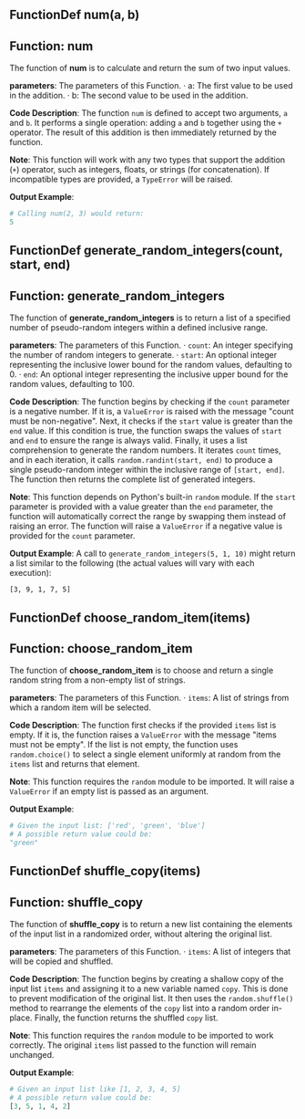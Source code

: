 ## FunctionDef num(a, b)
## Function: num
The function of **num** is to calculate and return the sum of two input values.

**parameters**: The parameters of this Function.
· a: The first value to be used in the addition.
· b: The second value to be used in the addition.

**Code Description**:
The function `num` is defined to accept two arguments, `a` and `b`. It performs a single operation: adding `a` and `b` together using the `+` operator. The result of this addition is then immediately returned by the function.

**Note**:
This function will work with any two types that support the addition (`+`) operator, such as integers, floats, or strings (for concatenation). If incompatible types are provided, a `TypeError` will be raised.

**Output Example**:
```python
# Calling num(2, 3) would return:
5
```
## FunctionDef generate_random_integers(count, start, end)
## Function: generate_random_integers
The function of **generate_random_integers** is to return a list of a specified number of pseudo-random integers within a defined inclusive range.

**parameters**: The parameters of this Function.
· `count`: An integer specifying the number of random integers to generate.
· `start`: An optional integer representing the inclusive lower bound for the random values, defaulting to 0.
· `end`: An optional integer representing the inclusive upper bound for the random values, defaulting to 100.

**Code Description**:
The function begins by checking if the `count` parameter is a negative number. If it is, a `ValueError` is raised with the message "count must be non-negative".
Next, it checks if the `start` value is greater than the `end` value. If this condition is true, the function swaps the values of `start` and `end` to ensure the range is always valid.
Finally, it uses a list comprehension to generate the random numbers. It iterates `count` times, and in each iteration, it calls `random.randint(start, end)` to produce a single pseudo-random integer within the inclusive range of `[start, end]`. The function then returns the complete list of generated integers.

**Note**:
This function depends on Python's built-in `random` module. If the `start` parameter is provided with a value greater than the `end` parameter, the function will automatically correct the range by swapping them instead of raising an error. The function will raise a `ValueError` if a negative value is provided for the `count` parameter.

**Output Example**:
A call to `generate_random_integers(5, 1, 10)` might return a list similar to the following (the actual values will vary with each execution):
```
[3, 9, 1, 7, 5]
```
## FunctionDef choose_random_item(items)
## Function: choose_random_item
The function of **choose_random_item** is to choose and return a single random string from a non-empty list of strings.

**parameters**: The parameters of this Function.
· `items`: A list of strings from which a random item will be selected.

**Code Description**: 
The function first checks if the provided `items` list is empty. If it is, the function raises a `ValueError` with the message "items must not be empty". If the list is not empty, the function uses `random.choice()` to select a single element uniformly at random from the `items` list and returns that element.

**Note**: 
This function requires the `random` module to be imported. It will raise a `ValueError` if an empty list is passed as an argument.

**Output Example**: 
```python
# Given the input list: ['red', 'green', 'blue']
# A possible return value could be:
"green" 
```
## FunctionDef shuffle_copy(items)
## Function: shuffle_copy
The function of **shuffle_copy** is to return a new list containing the elements of the input list in a randomized order, without altering the original list.

**parameters**: The parameters of this Function.
· `items`: A list of integers that will be copied and shuffled.

**Code Description**: 
The function begins by creating a shallow copy of the input list `items` and assigning it to a new variable named `copy`. This is done to prevent modification of the original list. It then uses the `random.shuffle()` method to rearrange the elements of the `copy` list into a random order in-place. Finally, the function returns the shuffled `copy` list.

**Note**: 
This function requires the `random` module to be imported to work correctly. The original `items` list passed to the function will remain unchanged.

**Output Example**: 
```python
# Given an input list like [1, 2, 3, 4, 5]
# A possible return value could be:
[3, 5, 1, 4, 2] 
```
